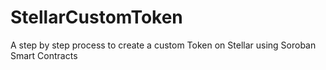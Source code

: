 # StellarCustomToken
A step by step process to create a custom Token on Stellar using Soroban Smart Contracts
